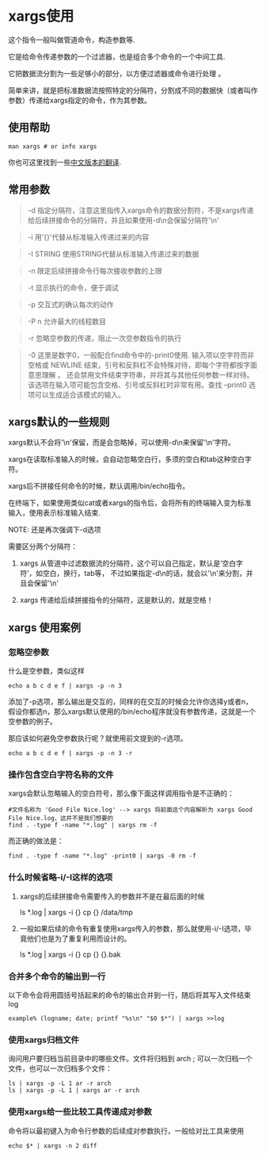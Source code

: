 
# xargs使用

这个指令一般叫做管道命令，构造参数等.

它是给命令传递参数的一个过滤器，也是组合多个命令的一个中间工具.

它把数据流分割为一些足够小的部分，以方便过滤器或命令进行处理 。

简单来讲，就是把标准数据流按照特定的分隔符，分割成不同的数据快（或者叫作参数）传递给xargs指定的命令，作为其参数。

## 使用帮助

    man xargs # or info xargs


你也可这里找到一些[中文版本的翻译][1].


## 常用参数

> -d 指定分隔符，注意这里指传入xargs命令的数据分割符，不是xargs传递给后续拼接命令的分隔符，并且如果使用-d\n会保留分隔符'\n'


> -i 用'{}'代替从标准输入传递过来的内容


> -I STRING 使用STRING代替从标准输入传递过来的数据


> -n 限定后续拼接命令行每次接收参数的上限


> -t 显示执行的命令，便于调试


> -p 交互式的确认每次的动作


> -P n 允许最大的线程数目


> -r 忽略空参数的传递，阻止一次空参数指令的执行


> -0 这里是数字0，一般配合find命令中的-print0使用.
输入项以空字符而非空格或 NEWLINE 结束，引号和反斜杠不会特殊对待，即每个字符都按字面意思理解 。
还会禁用文件结束字符串，并将其与其他任何参数一样对待。
该选项在输入项可能包含空格、引号或反斜杠时非常有用。查找 –print0 选项可以生成适合该模式的输入。


## xargs默认的一些规则

xargs默认不会将'\n'保留，而是会忽略掉，可以使用-d\n来保留'\n'字符。

xargs在读取标准输入的时候，会自动忽略空白行，多须的空白和tab这种空白字符。

xargs后不拼接任何命令的时候，默认调用/bin/echo指令。

在终端下，如果使用类似cat或者xargs的指令后，会将所有的终端输入变为标准输入，使用<C-d>表示标准输入结束.


NOTE: 还是再次强调下-d选项

需要区分两个分隔符：

1. xargs 从管道中过滤数据流的分隔符，这个可以自己指定，默认是‘空白字符’，如空白，换行，tab等，
不过如果指定-d\n的话，就会以'\n'来分割，并且会保留'\n'

2. xargs 传递给后续拼接指令的分隔符，这是默认的，就是空格！


## xargs 使用案例

### 忽略空参数

什么是空参数，类似这样

    echo a b c d e f | xargs -p -n 3

添加了-p选项，那么输出是交互的，同样的在交互的时候会允许你选择y或者n，假设你都选n，那么xargs默认使用的/bin/echo程序就没有参数传递，这就是一个空参数的例子。


那应该如何避免空参数执行呢？就使用前文提到的-r选项。

    echo a b c d e f | xargs -p -n 3 -r

### 操作包含空白字符名称的文件

xargs会默认忽略输入的空白符号，那么像下面这样调用指令是不正确的：

    #文件名称为 'Good File Nice.log' --> xargs 将前面这个内容解析为 xargs Good File Nice.log，这并不是我们想要的
    find . -type f -name "*.log" | xargs rm -f

而正确的做法是：

    find . -type f -name "*.log" -print0 | xargs -0 rm -f

### 什么时候省略-i/-I这样的选项

1. xargs的后续拼接命令需要传入的参数并不是在最后面的时候

    ls *.log | xargs -i {} cp {} /data/tmp

2.  一般如果后续的命令有重复使用xargs传入的参数，那么就使用-i/-I选项，毕竟他们也是为了重复利用而设计的。

    ls *.log | xargs -i {} cp {} {}.bak

### 合并多个命令的输出到一行

以下命令会将用圆括号括起来的命令的输出合并到一行，随后将其写入文件结束 log

    example% (logname; date; printf "%s\n" "$0 $*") | xargs >>log

### 使用xargs归档文件

询问用户要归档当前目录中的哪些文件。文件将归档到 arch ; 可以一次归档一个文件，也可以一次归档多个文件：

    ls | xargs -p -L 1 ar -r arch
    ls | xargs -p -L 1 | xargs ar -r arch

### 使用xargs给一些比较工具传递成对参数

命令将以最初键入为命令行参数的后续成对参数执行，一般给对比工具来使用

    echo $* | xargs -n 2 diff


[1]: https://docs.oracle.com/cd/E56344_01/html/E54075/xargs-1.html
